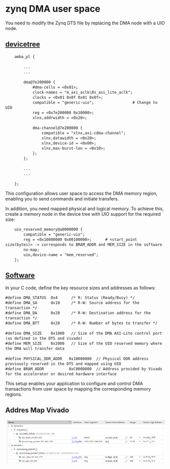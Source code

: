 # zynq DMA user space

You need to modify the Zynq DTS file by replacing the DMA node with a UIO node.

## [devicetree](dts_example.dts)

```plaintext
	amba_pl {

        ...
        ...

		dma@7e200000 {
			#dma-cells = <0x01>;
			clock-names = "m_axi_aclk\0s_axi_lite_aclk";
			clocks = <0x01 0x0f 0x01 0x0f>;
			compatible = "generic-uio";                 # Change to UIO
			reg = <0x7e200000 0x10000>;
			xlnx,addrwidth = <0x20>;

			dma-channel@7e200000 {
				compatible = "xlnx,axi-cdma-channel";
				xlnx,datawidth = <0x20>;
				xlnx,device-id = <0x00>;
				xlnx,max-burst-len = <0x10>;
			};
		};

        ...
        ...

	};
```

This configuration allows user space to access the DMA memory region, enabling you to send commands and initiate transfers.

In addition, you need mapped physical and logical memory. To achieve this, create a memory node in the device tree with UIO support for the required size:

```plaintext
	uio_reserved_memory@a0000000 {
		compatible = "generic-uio";
		reg = <0x10000000 0x00100000>;      # <start_point size(bytes)> -> corresponds to BRAM_ADDR and MEM_SIZE in the software
		no-map;
		uio,device-name = "mem_reserved";
	};
```

## [Software](dma_example.c)

In your C code, define the key resource sizes and addresses as follows:

```plaintext
#define DMA_STATUS  0x4      /* R: Status (Ready/Busy) */
#define DMA_SA      0x18     /* R-W: Source address for the transaction */
#define DMA_DA      0x20     /* R-W: Destination address for the transaction */
#define DMA_BTT     0x28     /* R-W: Number of bytes to transfer */

#define DMA_SIZE    0x1000   // Size of the DMA AXI-Lite control port (as defined in the DTS and vivado)
#define MEM_SIZE    0x2000   // Size of the UIO reserved memory where the DMA will transfer data

#define PHYSICAL_DDR_ADDR   0x10000000  // Physical DDR address previously reserved in the DTS and mapped using UIO
#define BRAM_ADDR           0xC0000000  // Address provided by Vivado for the accelerator or desired hardware interface
```
This setup enables your application to configure and control DMA transactions from user space by mapping the corresponding memory regions.

## Addres Map Vivado

![Addres Map Vivado](addres_map_vivado.png)
